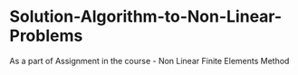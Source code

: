 # Solution-Algorithm-to-Non-Linear-Problems

As a part of Assignment in the course - Non Linear Finite Elements Method
